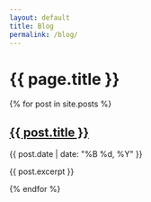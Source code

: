 ```yaml
---
layout: default
title: Blog
permalink: /blog/
---
```


<h1>{{ page.title }}</h1>

<div>
  {% for post in site.posts %}
    <article>
      <h2><a href="{{ post.url }}">{{ post.title }}</a></h2>
      <p>{{ post.date | date: "%B %d, %Y" }}</p>
      <p>{{ post.excerpt }}</p>
    </article>
  {% endfor %}
</div>


